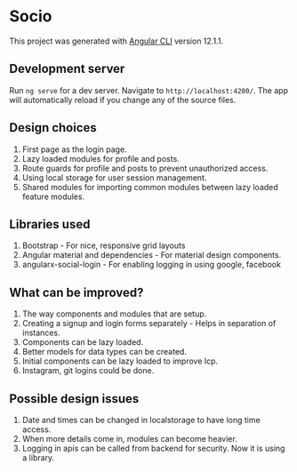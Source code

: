 # Socio

This project was generated with [Angular CLI](https://github.com/angular/angular-cli) version 12.1.1.

## Development server

Run `ng serve` for a dev server. Navigate to `http://localhost:4200/`. The app will automatically reload if you change any of the source files.

## Design choices

1. First page as the login page.
2. Lazy loaded modules for profile and posts.
3. Route guards for profile and posts to prevent unauthorized access.
4. Using local storage for user session management.
5. Shared modules for importing common modules between lazy loaded feature modules.

## Libraries used

1. Bootstrap - For nice, responsive grid layouts
2. Angular material and dependencies - For material design components.
3. angularx-social-login - For enabling logging in using google, facebook

## What can be improved?

1. The way components and modules that are setup.
2. Creating a signup and login forms separately - Helps in separation of instances.
3. Components can be lazy loaded.
4. Better models for data types can be created.
5. Initial components can be lazy loaded to improve lcp.
6. Instagram, git logins could be done.

## Possible design issues

1. Date and times can be changed in localstorage to have long time access.
2. When more details come in, modules can become heavier.
3. Logging in apis can be called from backend for security. Now it is using a library.